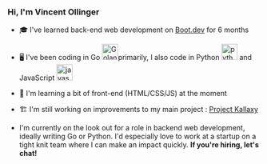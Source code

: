 ### Hi, I'm Vincent Ollinger

- 🎓 I've learned back-end web development on [Boot.dev](https://boot.dev) for 6 months 
- 🖥️ I've been coding in Go <a href="https://emoji.gg/emoji/3058-golang"><img src="https://cdn3.emoji.gg/emojis/3058-golang.png" width="32px" height="32px" alt="Golang"></a>primarily, I also code in Python <a href="https://emoji.gg/emoji/9985-python"><img src="https://cdn3.emoji.gg/emojis/9985-python.png" width="32px" height="32px" alt="python"></a> and JavaScript <a href="https://emoji.gg/emoji/8621-javascript"><img src="https://cdn3.emoji.gg/emojis/8621-javascript.png" width="32px" height="32px" alt="javascript"></a>
- 📓 I'm learning a bit of front-end (HTML/CSS/JS) at the moment
- 🏗️ I'm still working on improvements to my main project : [Project Kallaxy](https://github.com/VincNT21/project_kallaxy)

- I'm currently on the look out for a role in backend web development, ideally writing Go or Python. I'd especially love to work at a startup on a tight knit team where I can make an impact quickly. **If you're hiring, let's chat!**